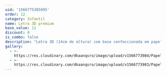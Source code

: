 ```yaml
---
uid: '1566775305995'
order: 12
category: Infantil
name: Letra 3D premium
base_value: 11
discount: 0
is_combo: false
description: "Letra 3D (14cm de altura) com base confeccionada em papel color 180g com apliques em scrap, uso de papeis cintilantes e laminados, acabamento com meia pérola ou strass. \r\n\n\\*Valor da letra, 1 unidade"
gallery:
  - >-
    https://res.cloudinary.com/dkaanqsro/image/upload/v1566773984/Papelaria%20infantil/Letra_3D_premium_2_b1nrw5.jpg
  - >-
    https://res.cloudinary.com/dkaanqsro/image/upload/v1566773983/Papelaria%20infantil/lara_inc18x.jpg
---
```


